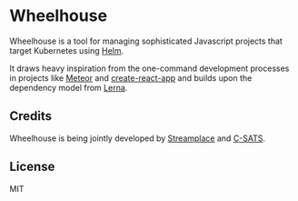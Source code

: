
# Wheelhouse

Wheelhouse is a tool for managing sophisticated Javascript projects that target Kubernetes using
[Helm](https://github.com/kubernetes/helm).

It draws heavy inspiration from the one-command development processes in projects like [Meteor](https://www.meteor.com/) and [create-react-app](https://github.com/facebookincubator/create-react-app) and builds upon the dependency model from [Lerna](https://lernajs.io/).

## Credits

Wheelhouse is being jointly developed by [Streamplace](https://stream.place) and [C-SATS](https://www.csats.com).

## License

MIT
